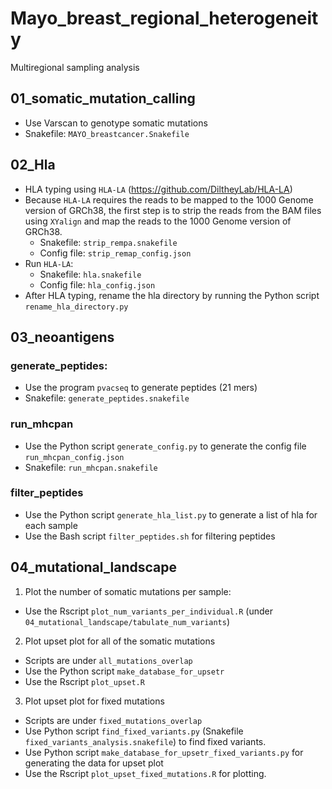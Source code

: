 # Mayo_breast_regional_heterogeneity
Multiregional sampling analysis

## 01_somatic_mutation_calling
- Use Varscan to genotype somatic mutations
- Snakefile: `MAYO_breastcancer.Snakefile`

## 02_Hla
- HLA typing using `HLA-LA` (https://github.com/DiltheyLab/HLA-LA)
- Because `HLA-LA` requires the reads to be mapped to the 1000 Genome version of GRCh38, the first step is to strip the reads from the BAM files using `XYalign` and map the reads to the 1000 Genome version of GRCh38.
  - Snakefile: `strip_rempa.snakefile`
  - Config file: `strip_remap_config.json`
- Run `HLA-LA`:
  - Snakefile: `hla.snakefile`
  - Config file: `hla_config.json`
- After HLA typing, rename the hla directory by running the Python script `rename_hla_directory.py`

## 03_neoantigens
### generate_peptides:
- Use the program `pvacseq` to generate peptides (21 mers)
- Snakefile: `generate_peptides.snakefile`

### run_mhcpan
- Use the Python script `generate_config.py` to generate the config file `run_mhcpan_config.json`
- Snakefile: `run_mhcpan.snakefile`

### filter_peptides
- Use the Python script `generate_hla_list.py` to generate a list of hla for each sample
- Use the Bash script `filter_peptides.sh` for filtering peptides

## 04_mutational_landscape
1. Plot the number of somatic mutations per sample:
- Use the Rscript `plot_num_variants_per_individual.R` (under `04_mutational_landscape/tabulate_num_variants`)
2. Plot upset plot for all of the somatic mutations
- Scripts are under `all_mutations_overlap`
- Use the Python script `make_database_for_upsetr`
- Use the Rscript `plot_upset.R`
3. Plot upset plot for fixed mutations
- Scripts are under `fixed_mutations_overlap`
- Use Python script `find_fixed_variants.py` (Snakefile `fixed_variants_analysis.snakefile`) to find fixed variants. 
- Use Python script `make_database_for_upsetr_fixed_variants.py` for generating the data for upset plot
- Use the Rscript `plot_upset_fixed_mutations.R` for plotting. 

